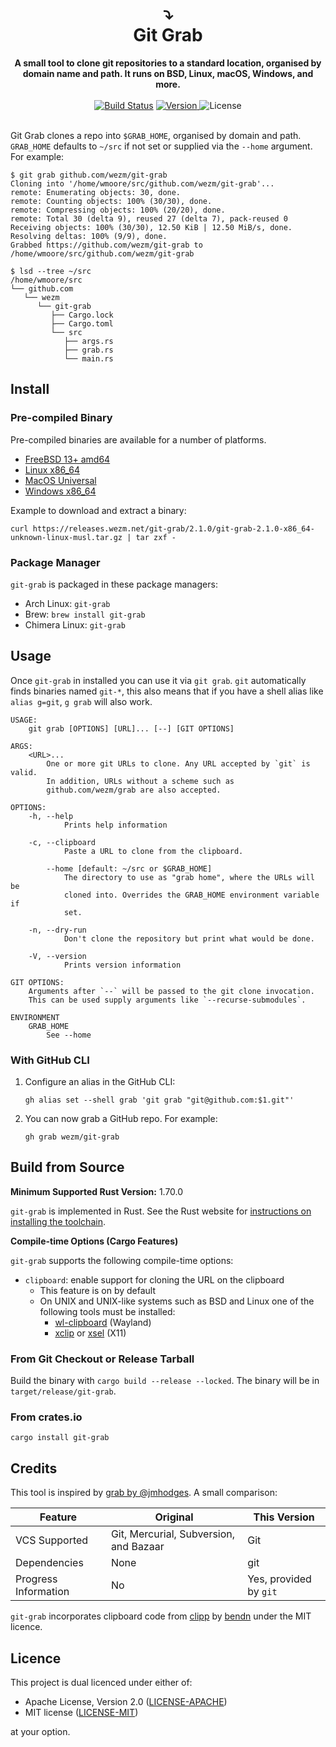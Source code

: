 <h1 align="center">
  ⤵️<br>
  Git Grab
</h1>

<div align="center">
  <strong>A small tool to clone git repositories to a standard location, organised
  by domain name and path. It runs on BSD, Linux, macOS, Windows, and
  more.</strong>
</div>

<br>

<div align="center">
  <a href="https://cirrus-ci.com/github/wezm/git-grab">
    <img src="https://api.cirrus-ci.com/github/wezm/git-grab.svg" alt="Build Status"></a>
  <a href="https://crates.io/crates/git-grab">
    <img src="https://img.shields.io/crates/v/git-grab.svg" alt="Version">
  </a>
  <img src="https://img.shields.io/crates/l/git-grab.svg" alt="License">
</div>

<br>

Git Grab clones a repo into `$GRAB_HOME`, organised by domain and path.
`GRAB_HOME` defaults to `~/src` if not set or supplied via the `--home`
argument. For example:

    $ git grab github.com/wezm/git-grab
    Cloning into '/home/wmoore/src/github.com/wezm/git-grab'...
    remote: Enumerating objects: 30, done.
    remote: Counting objects: 100% (30/30), done.
    remote: Compressing objects: 100% (20/20), done.
    remote: Total 30 (delta 9), reused 27 (delta 7), pack-reused 0
    Receiving objects: 100% (30/30), 12.50 KiB | 12.50 MiB/s, done.
    Resolving deltas: 100% (9/9), done.
    Grabbed https://github.com/wezm/git-grab to /home/wmoore/src/github.com/wezm/git-grab

    $ lsd --tree ~/src
    /home/wmoore/src
    └── github.com
       └── wezm
          └── git-grab
             ├── Cargo.lock
             ├── Cargo.toml
             └── src
                ├── args.rs
                ├── grab.rs
                └── main.rs

Install
-------

### Pre-compiled Binary

Pre-compiled binaries are available for a number of platforms.

* [FreeBSD 13+ amd64](https://releases.wezm.net/git-grab/2.1.0/git-grab-2.1.0-amd64-unknown-freebsd.tar.gz)
* [Linux x86\_64](https://releases.wezm.net/git-grab/2.1.0/git-grab-2.1.0-x86_64-unknown-linux-musl.tar.gz)
* [MacOS Universal](https://releases.wezm.net/git-grab/2.1.0/git-grab-2.1.0-universal-apple-darwin.tar.gz)
* [Windows x86\_64](https://releases.wezm.net/git-grab/2.1.0/git-grab-2.1.0-x86_64-pc-windows-msvc.zip)

Example to download and extract a binary:

    curl https://releases.wezm.net/git-grab/2.1.0/git-grab-2.1.0-x86_64-unknown-linux-musl.tar.gz | tar zxf -

### Package Manager

`git-grab` is packaged in these package managers:

* Arch Linux: `git-grab`
* Brew: `brew install git-grab`
* Chimera Linux: `git-grab`

Usage
-----

Once `git-grab` in installed you can use it via `git grab`. `git` automatically
finds binaries named `git-*`, this also means that if you have a shell alias
like `alias g=git`, `g grab` will also work.

```
USAGE:
    git grab [OPTIONS] [URL]... [--] [GIT OPTIONS]

ARGS:
    <URL>...
        One or more git URLs to clone. Any URL accepted by `git` is valid.
        In addition, URLs without a scheme such as
        github.com/wezm/grab are also accepted.

OPTIONS:
    -h, --help
            Prints help information

    -c, --clipboard
            Paste a URL to clone from the clipboard.

        --home [default: ~/src or $GRAB_HOME]
            The directory to use as "grab home", where the URLs will be
            cloned into. Overrides the GRAB_HOME environment variable if
            set.

    -n, --dry-run
            Don't clone the repository but print what would be done.

    -V, --version
            Prints version information

GIT OPTIONS:
    Arguments after `--` will be passed to the git clone invocation.
    This can be used supply arguments like `--recurse-submodules`.

ENVIRONMENT
    GRAB_HOME
        See --home
```

### With GitHub CLI

1. Configure an alias in the GitHub CLI:

       gh alias set --shell grab 'git grab "git@github.com:$1.git"'

2. You can now grab a GitHub repo. For example:

       gh grab wezm/git-grab

Build from Source
-----------------

**Minimum Supported Rust Version:** 1.70.0

`git-grab` is implemented in Rust. See the Rust website for [instructions on
installing the toolchain][rustup].

**Compile-time Options (Cargo Features)**

`git-grab` supports the following compile-time options:

* `clipboard`: enable support for cloning the URL on the clipboard
  * This feature is on by default
  * On UNIX and UNIX-like systems such as BSD and Linux one of the following
    tools must be installed:
    * [wl-clipboard](https://github.com/bugaevc/wl-clipboard) (Wayland)
    * [xclip](https://github.com/astrand/xclip) or
      [xsel](https://vergenet.net/~conrad/software/xsel/) (X11)

### From Git Checkout or Release Tarball

Build the binary with `cargo build --release --locked`. The binary will be in
`target/release/git-grab`.

### From crates.io

`cargo install git-grab`

Credits
-------

This tool is inspired by [grab by @jmhodges](https://github.com/jmhodges/grab).
A small comparison:

| Feature              | Original                               | This Version           |
|----------------------|----------------------------------------|------------------------|
| VCS Supported        | Git, Mercurial, Subversion, and Bazaar | Git                    |
| Dependencies         | None                                   | git                    |
| Progress Information | No                                     | Yes, provided by `git` |

`git-grab` incorporates clipboard code from [clipp] by [bendn] under the MIT licence.

Licence
-------

This project is dual licenced under either of:

- Apache License, Version 2.0 ([LICENSE-APACHE](https://github.com/wezm/git-grab/blob/master/LICENSE-APACHE))
- MIT license ([LICENSE-MIT](https://github.com/wezm/git-grab/blob/master/LICENSE-MIT))

at your option.

[rustup]: https://www.rust-lang.org/tools/install
[clipp]: https://github.com/bend-n/clipp
[bendn]: https://github.com/bend-n
